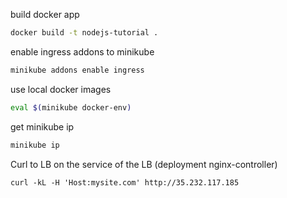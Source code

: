 
build docker app
```sh
docker build -t nodejs-tutorial .
```

enable ingress addons to minikube
```sh
minikube addons enable ingress
```

use local docker images
```sh
eval $(minikube docker-env)
```

get minikube ip
```sh
minikube ip
```

Curl to LB on the service of the LB (deployment nginx-controller)
```
curl -kL -H 'Host:mysite.com' http://35.232.117.185
```
